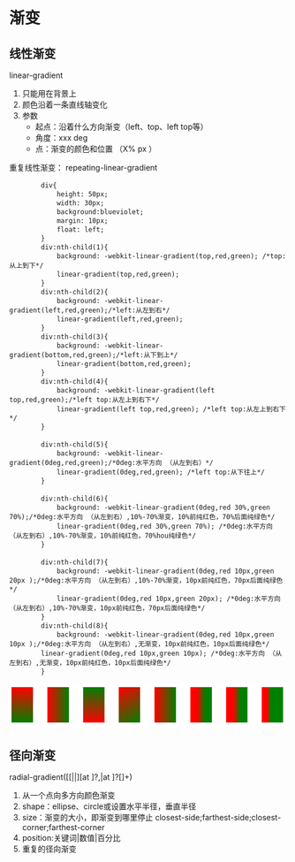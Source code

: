 # 渐变
## 线性渐变
linear-gradient
1. 只能用在背景上
2. 颜色沿着一条直线轴变化
3. 参数
   - 起点：沿着什么方向渐变（left、top、left top等）
   - 角度：xxx deg
   - 点：渐变的颜色和位置 （X% px ）

 重复线性渐变：
 repeating-linear-gradient

```
        div{
            height: 50px;
            width: 30px;
            background:blueviolet;
            margin: 10px;
            float: left;
        }
        div:nth-child(1){
            background: -webkit-linear-gradient(top,red,green); /*top:从上到下*/
            linear-gradient(top,red,green);
        }
        div:nth-child(2){
            background: -webkit-linear-gradient(left,red,green);/*left:从左到右*/
            linear-gradient(left,red,green);
        }
        div:nth-child(3){
            background: -webkit-linear-gradient(bottom,red,green);/*left:从下到上*/
            linear-gradient(bottom,red,green);
        }
        div:nth-child(4){
            background: -webkit-linear-gradient(left top,red,green);/*left top:从左上到右下*/
            linear-gradient(left top,red,green); /*left top:从左上到右下*/
        }

        div:nth-child(5){
            background: -webkit-linear-gradient(0deg,red,green);/*0deg:水平方向 （从左到右）*/
            linear-gradient(0deg,red,green); /*left top:从下往上*/
        }

        div:nth-child(6){
            background: -webkit-linear-gradient(0deg,red 30%,green 70%);/*0deg:水平方向 （从左到右）,10%-70%渐变，10%前纯红色，70%后面纯绿色*/
            linear-gradient(0deg,red 30%,green 70%); /*0deg:水平方向 （从左到右）,10%-70%渐变，10%前纯红色，70%hou纯绿色*/
        }

        div:nth-child(7){
            background: -webkit-linear-gradient(0deg,red 10px,green 20px );/*0deg:水平方向 （从左到右）,10%-70%渐变，10px前纯红色，70px后面纯绿色*/
            linear-gradient(0deg,red 10px,green 20px); /*0deg:水平方向 （从左到右）,10%-70%渐变，10px前纯红色，70px后面纯绿色*/
        }
        div:nth-child(8){
            background: -webkit-linear-gradient(0deg,red 10px,green 10px );/*0deg:水平方向 （从左到右）,无渐变，10px前纯红色，10px后面纯绿色*/
        linear-gradient(0deg,red 10px,green 10px); /*0deg:水平方向 （从左到右）,无渐变，10px前纯红色，10px后面纯绿色*/
        }
```
 ![背景图片](./linear-gradient1.png)


## 径向渐变
radial-gradient([[<shape>||<size>][at <position>]?,|at <position>]?<color-stop>[<color-stop>]+)
1. 从一个点向多方向颜色渐变
2. shape：ellipse、circle或设置水平半径，垂直半径
3. size：渐变的大小，即渐变到哪里停止
   closest-side;farthest-side;closest-corner;farthest-corner
4. position:关键词|数值|百分比
5. 重复的径向渐变





